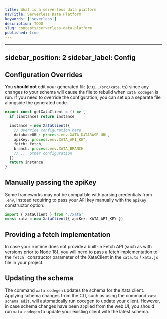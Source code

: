 ```yaml
---
title: What is a serverless data platform
navTitle: Serverless Data Platform
keywords: ['severless']
description: TODO
slug: concepts/serverless-data-platform
published: true
---
```


---
sidebar_position: 2
sidebar_label: Config
---

## Configuration Overrides

You **should not** edit your generated file (e.g. `./src/xata.ts`) since any changes to your schema will cause the file to rebuild when `xata codegen` is run. If you need to override the configuration, you can set up a separate file alongside the generated code.

```ts
export const getXataClient = () => {
  if (instance) return instance

  instance = new XataClient({
    // Override configuration here
    databaseURL: process.env.XATA_DATABASE_URL,
    apiKey: process.env.XATA_API_KEY,
    fetch: fetch,
    branch: process.env.XATA_BRANCH,
    // ... other configuration
  })
  return instance
}
```

## Manually passing the apiKey

Some frameworks may not be compatible with parsing credentials from `.env`, instead requiring to pass your API key manually with the `apiKey` constructor option:

```ts
import { XataClient } from './xata'
const xata = new XataClient({ apiKey: XATA_API_KEY })
```

## Providing a fetch implementation

In case your runtime does not provide a built-in Fetch API (such as with versions prior to Node 18), you will need to pass a fetch implementation to the `fetch ` constructor parameter of the XataClient in the `xata.ts` / `xata.js `file in your project.

## Updating the schema

The command `xata codegen` updates the schema for the Xata client. Applying schema changes from the CLI, such as using the command `xata schema edit`, will automatically run codegen to update your client. However, in case schema changes have been applied from the web UI, you should run `xata codegen` to update your existing client with the latest schema.
